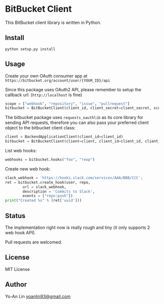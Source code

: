 # BitBucket Client

This BitBucket client library is written in Python.

## Install

    python setup.py install

## Usage

Create your own OAuth consumer app at `https://bitbucket.org/account/user/{YOUR_ID}/api`

Since this package uses OAuth2 API, please remember to setup the callback url.
(`http://localhost` is fine)
    
```python
scope = ["webhook", "repository", "issue", "pullrequest"]
bitbucket = BitBucketClient(client_id, client_secret=client_secret, scope=scope)
```

The bitbucket package uses `requests_oauthlib` as its core library for sending
API requests, therefore you can also pass your preferred client object to the
bitbucket client class:

```python
client = BackendApplicationClient(client_id=client_id)
bitbucket = BitBucketClient(client=client, client_id=client_id, client_secret=client_secret, scope=scope)
```

List web hooks:

```python
webhooks = bitbucket.hooks("foo", "reop")
```

Create new web hook:

```python
slack_webhook = 'https://hooks.slack.com/services/AAA/BBB/CCC';
ret = bitbucket.create_hook(user, repo,
        url = slack_webhook,
        description = 'Commits to Slack',
        events = ["repo:push"])
print("Created %s" % (ret['uuid']))
```





## Status

The implementation right now is really rough and tiny (it only supports 2 web hook API).

Pull requests are welcomed.


## License

MIT License


## Author

Yo-An Lin <yoanlin93@gmail.com>
